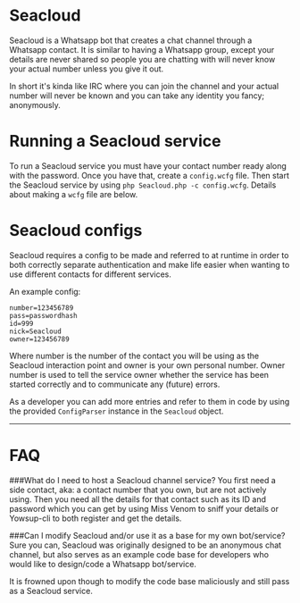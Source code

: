 Seacloud
========
Seacloud is a Whatsapp bot that creates a chat channel through a Whatsapp contact. It is similar to having a Whatsapp group, except your details are never shared so people you are chatting with will never know your actual number unless you give it out.

In short it's kinda like IRC where you can join the channel and your actual number will never be known and you can take any identity you fancy; anonymously.

Running a Seacloud service
==========================
To run a Seacloud service you must have your contact number ready along with the password. Once you have that, create a `config.wcfg` file. Then start the Seacloud service by using `php Seacloud.php -c config.wcfg`. Details about making a `wcfg` file are below.

Seacloud configs
================
Seacloud requires a config to be made and referred to at runtime in order to both correctly separate authentication and make life easier when wanting to use different contacts for different services.

An example config:
```
number=123456789
pass=passwordhash
id=999
nick=Seacloud
owner=123456789
```
Where number is the number of the contact you will be using as the Seacloud interaction point and owner is your own personal number. Owner number is used to tell the service owner whether the service has been started correctly and to communicate any (future) errors.

As a developer you can add more entries and refer to them in code by using the provided `ConfigParser` instance in the `Seacloud` object.

---
FAQ
===

###What do I need to host a Seacloud channel service?
You first need a side contact, aka: a contact number that you own, but are not actively using. Then you need all the details for that contact such as its ID and password which you can get by using Miss Venom to sniff your details or Yowsup-cli to both register and get the details.

###Can I modify Seacloud and/or use it as a base for my own bot/service?
Sure you can, Seacloud was originally designed to be an anonymous chat channel, but also serves as an example code base for developers who would like to design/code a Whatsapp bot/service.

It is frowned upon though to modify the code base maliciously and still pass as a Seacloud service.
